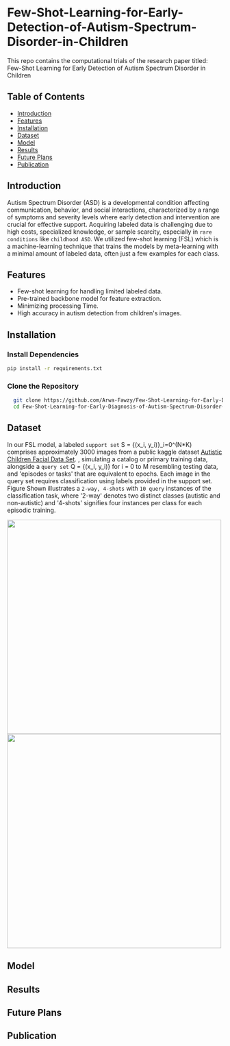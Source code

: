 # Few-Shot-Learning-for-Early-Detection-of-Autism-Spectrum-Disorder-in-Children
This repo contains the computational trials of the research paper titled: Few-Shot Learning for Early Detection of Autism Spectrum Disorder in Children 

## Table of Contents

- [Introduction](#introduction)
- [Features](#features)
- [Installation](#installation)
- [Dataset](#dataset)
- [Model](#model)
- [Results](#results)
- [Future Plans](#future-plans)
- [Publication](#publication)

## Introduction

Autism Spectrum Disorder (ASD) is a developmental condition affecting communication, behavior, and social interactions, characterized by a range of symptoms and severity levels where early detection and intervention are crucial for effective support. Acquiring labeled data is challenging due to high costs, specialized knowledge, or sample scarcity, especially in `rare conditions` like `childhood ASD`. 
We utilized few-shot learning (FSL) which is a machine-learning technique that trains the models by meta-learning with a minimal amount of labeled data, often just a few examples for each class.

## Features

- Few-shot learning for handling limited labeled data.
- Pre-trained backbone model for feature extraction.
- Minimizing processing Time.
- High accuracy in autism detection from children's images.

## Installation

### Install Dependencies
```bash
pip install -r requirements.txt
```
### Clone the Repository

```bash
  git clone https://github.com/Arwa-Fawzy/Few-Shot-Learning-for-Early-Diagnosis-of-Autism-Spectrum-Disorder-in-Children.git
  cd Few-Shot-Learning-for-Early-Diagnosis-of-Autism-Spectrum-Disorder-in-Children
```
## Dataset

In our FSL model, a labeled `support set` S = {(x_i, y_i)}_i=0^(N*K) comprises approximately 3000 images from a public kaggle dataset [Autistic Children Facial Data Set](https://www.kaggle.com/datasets/imrankhan77/autistic-children-facial-data-set). , simulating a catalog or primary training data, alongside a `query set` 
Q = {(x_i, y_i)} for i = 0 to M resembling testing data, and 'episodes or tasks' that are equivalent to epochs. Each image in the query set requires classification using labels provided in the support set. Figure Shown illustrates a `2-way, 4-shots` with `10 query` instances of the classification task, where '2-way' denotes two distinct classes (autistic and non-autistic) and '4-shots' signifies four instances per class for each episodic training.

<img src="https://github.com/user-attachments/assets/0dd29aad-ad26-4f49-81d0-3c5fe75c053c" width="500">
<br>
<img src="https://github.com/user-attachments/assets/b60ce155-5b46-4062-9349-020541b1ad36" width="500">



## Model

## Results

## Future Plans

## Publication


